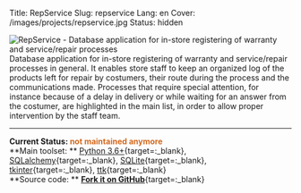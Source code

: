 Title: RepService
Slug: repservice
Lang: en
Cover: /images/projects/repservice.jpg
Status: hidden


![RepService - Database application for in-store registering of warranty and service/repair processes]({filename}/images/projects/repservice.jpg)
Database application for in-store registering of warranty and service/repair processes in general. It enables store staff to keep an organized log of the products left for repair by costumers, their route during the process and the communications made. Processes that require special attention, for instance because of a delay in delivery or while waiting for an answer from the costumer, are highlighted in the main list, in order to allow proper intervention by the staff team.  

____

**Current Status: <span style="color:chocolate">not maintained anymore</span>**  
**Main toolset: ** [Python 3.6+](https://www.python.org){target=:_blank}, [SQLalchemy](https://www.sqlalchemy.org){target=:_blank}, [SQLite](https://www.sqlite.org/about.html){target=:_blank}, [tkinter](https://docs.python.org/3.7/library/tkinter.html){target=:_blank}, [ttk](https://docs.python.org/3/library/tkinter.ttk.html#module-tkinter.ttk){target=:_blank}  
**Source code: ** [**Fork it on GitHub**](https://github.com/victordomingos/RepService){target=:_blank}

